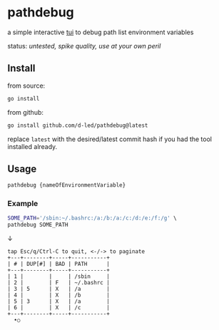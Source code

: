 # pathdebug

a simple interactive [tui](https://en.wikipedia.org/wiki/Text-based_user_interface) to debug path list environment variables

status: *untested, spike quality, use at your own peril*

## Install

from source:

```bash
go install
```

from github:

```bash
go install github.com/d-led/pathdebug@latest
```

replace `latest` with the desired/latest commit hash if you had the tool installed already.

## Usage

```bash
pathdebug {nameOfEnvironmentVariable}
```

### Example

```bash
SOME_PATH='/sbin:~/.bashrc:/a:/b:/a:/c:/d:/e:/f:/g' \ 
pathdebug SOME_PATH
```

&darr;

```text
tap Esc/q/Ctrl-C to quit, <-/-> to paginate
+---+--------+-----+-----------+
| # | DUP[#] | BAD | PATH      |
+---+--------+-----+-----------+
| 1 |        |     | /sbin     |
| 2 |        | F   | ~/.bashrc |
| 3 | 5      | X   | /a        |
| 4 |        | X   | /b        |
| 5 | 3      | X   | /a        |
| 6 |        | X   | /c        |
+---+--------+-----+-----------+
  •○
```

